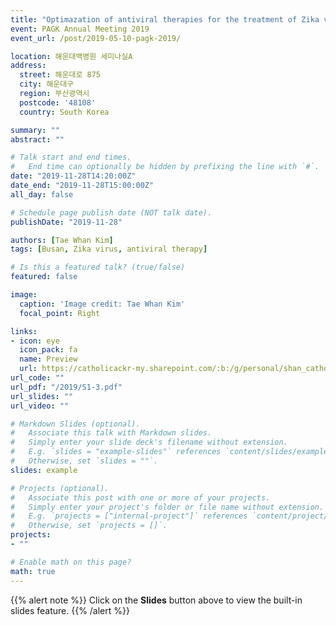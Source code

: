 ```yaml
---
title: "Optimazation of antiviral therapies for the treatment of Zika virus by mathematical modeling"
event: PAGK Annual Meeting 2019
event_url: /post/2019-05-10-pagk-2019/

location: 해운대백병원 세미나실A
address:
  street: 해운대로 875
  city: 해운대구
  region: 부산광역시
  postcode: '48108'
  country: South Korea

summary: ""
abstract: ""

# Talk start and end times.
#   End time can optionally be hidden by prefixing the line with `#`.
date: "2019-11-28T14:20:00Z"
date_end: "2019-11-28T15:00:00Z"
all_day: false

# Schedule page publish date (NOT talk date).
publishDate: "2019-11-28"

authors: [Tae Whan Kim]
tags: [Busan, Zika virus, antiviral therapy]

# Is this a featured talk? (true/false)
featured: false

image:
  caption: 'Image credit: Tae Whan Kim'
  focal_point: Right

links:
- icon: eye
  icon_pack: fa
  name: Preview
  url: https://catholicackr-my.sharepoint.com/:b:/g/personal/shan_catholic_ac_kr/ETxEbDYxc0xJkg_5Cip5NsEBQPbgrXZlMQ3u2-5FT3zQFw?e=e7Oe5J
url_code: ""
url_pdf: "/2019/S1-3.pdf"
url_slides: ""
url_video: ""

# Markdown Slides (optional).
#   Associate this talk with Markdown slides.
#   Simply enter your slide deck's filename without extension.
#   E.g. `slides = "example-slides"` references `content/slides/example-slides.md`.
#   Otherwise, set `slides = ""`.
slides: example

# Projects (optional).
#   Associate this post with one or more of your projects.
#   Simply enter your project's folder or file name without extension.
#   E.g. `projects = ["internal-project"]` references `content/project/deep-learning/index.md`.
#   Otherwise, set `projects = []`.
projects:
- ""

# Enable math on this page?
math: true
---
```


{{% alert note %}}
Click on the **Slides** button above to view the built-in slides feature.
{{% /alert %}}
